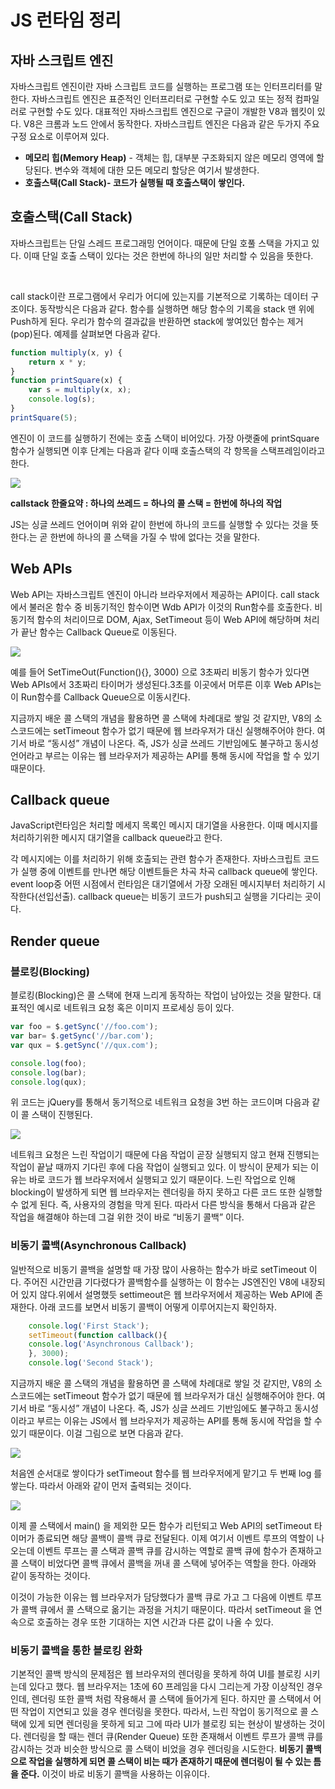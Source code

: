 <h1>JS 런타임 정리</h1>

<h2>자바 스크립트 엔진</h2>
<p>자바스크립트 엔진이란 자바 스크립트 코드를 실행하는 프로그램 또는 인터프리터를 말한다.  자바스크립트 엔진은 표준적인 인터프리터로 구현할 수도 있고 또는 정적 컴파일러로 구현할 수도 있다. 대표적인 자바스크립트 엔진으로 구글이 개발한 V8과 웹킷이 있다. V8은 크롬과 노드 안에서 동작한다. 자바스크립트 엔진은 다음과 같은 두가지 주요 구정 요소로 이루어져 있다.</p>

<ul>
    <li><b>메모리 힙(Memory Heap)</b> - 객체는 힙, 대부분 구조화되지 않은 메모리 영역에 할당된다. 변수와 객체에 대한 모든 메모리 할당은 여기서 발생한다.</li>
    <li><b>호출스택(Call Stack)- 코드가 실행될 때 호출스택이 쌓인다.</b></li>
</ul>

<h2>호출스택(Call Stack)</h2>
<p>자바스크립트는 단일 스레드 프로그래밍 언어이다. 때문에 단일 호풀 스택을 가지고 있다. 이때 단일 호출 스택이 있다는 것은 한번에 하나의 일만 처리할 수 있음을 뜻한다.</p>
<br>
<p>call stack이란 프로그램에서 우리가 어디에 있는지를 기본적으로 기록하는 데이터 구조이다. 동작방식은 다음과 같다. 함수를 실행하면 해당 함수의 기록을 stack 맨 위에 Push하게 된다. 우리가 함수의 결과값을 반환하면 stack에 쌓여있던 함수는 제거(pop)된다. 예제를 살펴보면 다음과 같다. </p>

```javascript
function multiply(x, y) {
    return x * y;
}
function printSquare(x) {
    var s = multiply(x, x);
    console.log(s);
}
printSquare(5);
```
<p>엔진이 이 코드를 실행하기 전에는 호출 스택이 비어있다. 가장 아랫줄에 printSquare 함수가 실행되면 이후 단계는 다음과 같다 이때 호출스택의 각 항목을 스택프레임이라고 한다.</p>
<img src="2.png"/>

<b>callstack 한줄요약 : 하나의 쓰레드 = 하나의 콜 스택 = 한번에 하나의 작업</b>
<p>JS는 싱글 쓰레드 언어이며 위와 같이 한번에 하나의 코드를 실행할 수 있다는 것을 뜻한다.는 곧 한번에 하나의 콜 스택을 가질 수 밖에 없다는 것을 말한다.</p>


<h2>Web APIs</h2>
<p>Web API는 자바스크립트 엔진이 아니라 브라우저에서 제공하는 API이다. call stack에서 불러온 함수 중 비동기적인 함수이면 Wdb API가 이것의 Run함수를 호출한다. 비동기적 함수의 처리이므로 DOM, Ajax, SetTimeout 등이 Web API에 해당하며 처리가 끝난 함수는 Callback Queue로 이동된다. </p>
<img src = "3.png"/>
<p>예를 들어 SetTimeOut(Function(){}, 3000) 으로 3초짜리 비동기 함수가 있다면 Web APIs에서 3초짜리 타이머가 생성된다.3초를 이곳에서 머루른 이후 Web APIs는 이 Run함수를 Callback Queue으로 이동시킨다.</p>

<p>지금까지 배운 콜 스택의 개념을 활용하면 콜 스택에 차례대로 쌓일 것 같지만, V8의 소스코드에는 setTimeout 함수가 없기 때문에 웹 브라우저가 대신 실행해주어야 한다. 여기서 바로 “동시성” 개념이 나온다. 즉, JS가 싱글 쓰레드 기반임에도 불구하고 동시성 언어라고 부르는 이유는 웹 브라우저가 제공하는 API를 통해 동시에 작업을 할 수 있기 때문이다. </p>

<h2>Callback queue</h2>
<p>JavaScript런타임은 처리할 메세지 목록인 메시지 대기열을 사용한다. 이때 메시지를 처리하기위한 메시지 대기열을 callback queue라고 한다.</p>

<p>각 메시지에는 이를 처리하기 위해 호출되는 관련 함수가 존재한다. 자바스크립트 코드가 실행 중에 이벤트를 만나면 해당 이벤트들은 차곡 차곡 callback queue에 쌓인다. event loop중 어떤 시점에서 런타임은 대기열에서 가장 오래된 메시지부터 처리하기 시작한다(선입선출). callback queue는 비동기 코드가 push되고 실행을 기다리는 곳이다.</p>

<h2>Render queue</h2>

<h3>블로킹(Blocking)</h3>
<p> 블로킹(Blocking)은 콜 스택에 현재 느리게 동작하는 작업이 남아있는 것을 말한다. 대표적인 예시로 네트워크 요청 혹은 이미지 프로세싱 등이 있다.</p>

```javascript
var foo = $.getSync('//foo.com');
var bar= $.getSync('//bar.com');
var qux = $.getSync('//qux.com');

console.log(foo);
console.log(bar);
console.log(qux);
```
<p>위 코드는 jQuery를 통해서 동기적으로 네트워크 요청을 3번 하는 코드이며 다음과 같이 콜 스택이 진행된다.</p>

<img src="./4.png"/>
<p>네트워크 요청은 느린 작업이기 때문에 다음 작업이 곧장 실행되지 않고 현재 진행되는 작업이 끝날 때까지 기다린 후에 다음 작업이 실행되고 있다. 이 방식이 문제가 되는 이유는 바로 코드가 웹 브라우저에서 실행되고 있기 때문이다. 느린 작업으로 인해 blocking이 발생하게 되면 웹 브라우저는 렌더링을 하지 못하고 다른 코드 또한 실행할 수 없게 된다. 즉, 사용자의 경험을 막게 된다. 따라서 다른 방식을 통해서 다음과 같은 작업을 해결해야 하는데 그걸 위한 것이 바로 “비동기 콜백” 이다.</p>

<h3>비동기 콜백(Asynchronous Callback)</h3>

<p>일반적으로 비동기 콜백을 설명할 때 가장 많이 사용하는 함수가 바로 setTimeout 이다. 주어진 시간만큼 기다렸다가 콜백함수를 실행하는 이 함수는 JS엔진인 V8에 내장되어 있지 않다.위에서 설명했듯 settimeout은 웹 브라우저에서 제공하는 Web API에 존재한다. 아래 코드를 보면서 비동기 콜백이 어떻게 이루어지는지 확인하자.</p>

```javascript
    console.log('First Stack');
    setTimeout(function callback(){
    console.log('Asynchronous Callback');
    }, 3000);
    console.log('Second Stack');
```
<p>지금까지 배운 콜 스택의 개념을 활용하면 콜 스택에 차례대로 쌓일 것 같지만, V8의 소스코드에는 setTimeout 함수가 없기 때문에 웹 브라우저가 대신 실행해주어야 한다. 여기서 바로 “동시성” 개념이 나온다. 즉, JS가 싱글 쓰레드 기반임에도 불구하고 동시성이라고 부르는 이유는 JS에서 웹 브라우저가 제공하는 API를 통해 동시에 작업을 할 수 있기 때문이다. 이걸 그림으로 보면 다음과 같다.</p>

<img src="./5.png"/>
<p>처음엔 순서대로 쌓이다가 setTimeout 함수를 웹 브라우저에게 맡기고 두 번째 log 를 쌓는다. 따라서 아래와 같이 먼저 출력되는 것이다.</p>

<img src="./6.png"/>
<p>이제 콜 스택에서 main() 을 제외한 모든 함수가 리턴되고 Web API의 setTimeout 타이머가 종료되면 해당 콜백이 콜백 큐로 전달된다. 이제 여기서 이벤트 루프의 역할이 나오는데 이벤트 루프는 콜 스택과 콜백 큐를 감시하는 역할로 콜백 큐에 함수가 존재하고 콜 스택이 비었다면 콜백 큐에서 콜백을 꺼내 콜 스택에 넣어주는 역할을 한다. 아래와 같이 동작하는 것이다.</p>

<p>이것이 가능한 이유는 웹 브라우저가 담당했다가 콜백 큐로 가고 그 다음에 이벤트 루프가 콜백 큐에서 콜 스택으로 옮기는 과정을 거치기 때문이다. 따라서 setTimeout 을 연속으로 호출하는 경우 또한 기대하는 지연 시간과 다른 값이 나올 수 있다.</p>


<h3>비동기 콜백을 통한 블로킹 완화</h3>
<p>기본적인 콜백 방식의 문제점은 웹 브라우저의 렌더링을 못하게 하여 UI를 블로킹 시키는데 있다고 했다. 웹 브라우저는 1초에 60 프레임을 다시 그리는게 가장 이상적인 경우인데, 렌더링 또한 콜백 처럼 작용해서 콜 스택에 들어가게 된다. 하지만 콜 스택에서 어떤 작업이 지연되고 있을 경우 렌더링을 못한다. 따라서, 느린 작업이 동기적으로 콜 스택에 있게 되면 렌더링을 못하게 되고 그에 따라 UI가 블로킹 되는 현상이 발생하는 것이다. 렌더링을 할 때는 렌더 큐(Render Queue) 또한 존재해서 이벤트 루프가 콜백 큐를 감시하는 것과 비슷한 방식으로 콜 스택이 비었을 경우 렌더링을 시도한다. <b>비동기 콜백으로 작업을 실행하게 되면 콜 스택이 비는 때가 존재하기 때문에 렌더링이 될 수 있는 틈을 준다.</b> 이것이 바로 비동기 콜백을 사용하는 이유이다.</p>